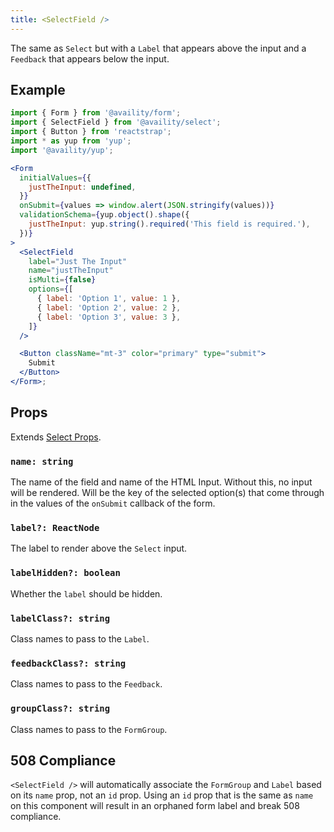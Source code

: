 ```yaml
---
title: <SelectField />
---
```


The same as `Select` but with a `Label` that appears above the input and a `Feedback` that appears below the input.

## Example

```jsx live=true viewCode=true
import { Form } from '@availity/form';
import { SelectField } from '@availity/select';
import { Button } from 'reactstrap';
import * as yup from 'yup';
import '@availity/yup';

<Form
  initialValues={{
    justTheInput: undefined,
  }}
  onSubmit={values => window.alert(JSON.stringify(values))}
  validationSchema={yup.object().shape({
    justTheInput: yup.string().required('This field is required.'),
  })}
>
  <SelectField
    label="Just The Input"
    name="justTheInput"
    isMulti={false}
    options={[
      { label: 'Option 1', value: 1 },
      { label: 'Option 2', value: 2 },
      { label: 'Option 3', value: 3 },
    ]}
  />

  <Button className="mt-3" color="primary" type="submit">
    Submit
  </Button>
</Form>;
```

## Props

Extends [Select Props](/form/select/components/select/#props).

### `name: string`

The name of the field and name of the HTML Input. Without this, no input will be rendered. Will be the key of the selected option(s) that come through in the values of the `onSubmit` callback of the form.

### `label?: ReactNode`

The label to render above the `Select` input.

### `labelHidden?: boolean`

Whether the `label` should be hidden.

### `labelClass?: string`

Class names to pass to the `Label`.

### `feedbackClass?: string`

Class names to pass to the `Feedback`.

### `groupClass?: string`

Class names to pass to the `FormGroup`.

## 508 Compliance

`<SelectField />` will automatically associate the `FormGroup` and `Label` based on its `name` prop, not an `id` prop. Using an `id` prop that is the same as `name` on this component will result in an orphaned form label and break 508 compliance.
